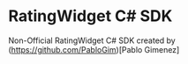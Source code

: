 # RatingWidget C# SDK
Non-Official RatingWidget C# SDK created by (https://github.com/PabloGim)[Pablo Gimenez]
